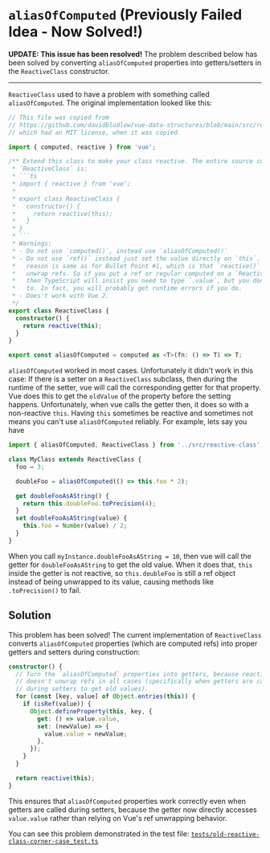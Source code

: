 # `aliasOfComputed` (Previously Failed Idea - Now Solved!)

**UPDATE: This issue has been resolved!** The problem described below has been solved by converting `aliasOfComputed` properties into getters/setters in the `ReactiveClass` constructor.

---

`ReactiveClass` used to have a problem with something called `aliasOfComputed`. The original implementation looked like this:

````ts
// This file was copied from
// https://github.com/davidbludlow/vue-data-structures/blob/main/src/reactive-class.ts
// which had an MIT license, when it was copied.

import { computed, reactive } from 'vue';

/** Extend this class to make your class reactive. The entire source code of
 * `ReactiveClass` is:
 * ```ts
 * import { reactive } from 'vue';
 *
 * export class ReactiveClass {
 *   constructor() {
 *     return reactive(this);
 *   }
 * }
 * ```
 * Warnings:
 * - Do not use `computed()`, instead use `aliasOfComputed()`
 * - Do not use `ref()` instead just set the value directly on `this`. The
 *   reason is same as for Bullet Point #1, which is that `reactive()` will
 *   unwrap refs. So if you put a ref or regular computed on a `ReactiveClass`
 *   then TypeScript will insist you need to type `.value`, but you don't need
 *   to. In fact, you will probably get runtime errors if you do.
 * - Does't work with Vue 2.
 */
export class ReactiveClass {
  constructor() {
    return reactive(this);
  }
}

export const aliasOfComputed = computed as <T>(fn: () => T) => T;
````

`aliasOfComputed` worked in most cases. Unfortunately it didn't work in this case: If there is a setter on a `ReactiveClass` subclass, then during the runtime of the setter, vue will call the corresponding getter for that property. Vue does this to get the `oldValue` of the property before the setting happens. Unfortunately, when vue calls the getter then, it does so with a non-reactive `this`. Having `this` sometimes be reactive and sometimes not means you can't use `aliasOfComputed` reliably. For example, lets say you have

```ts
import { aliasOfComputed, ReactiveClass } from '../src/reactive-class';

class MyClass extends ReactiveClass {
  foo = 3;

  doubleFoo = aliasOfComputed(() => this.foo * 2);

  get doubleFooAsAString() {
    return this.doubleFoo.toPrecision(4);
  }
  set doubleFooAsAString(value) {
    this.foo = Number(value) / 2;
  }
}
```

When you call `myInstance.doubleFooAsAString = 10`, then vue will call the getter for `doubleFooAsAString` to get the old value. When it does that, `this` inside the getter is not reactive, so `this.doubleFoo` is still a ref object instead of being unwrapped to its value, causing methods like `.toPrecision()` to fail.

## Solution

This problem has been solved! The current implementation of `ReactiveClass` converts `aliasOfComputed` properties (which are computed refs) into proper getters and setters during construction:

```ts
constructor() {
  // Turn the `aliasOfComputed` properties into getters, because reactive()
  // doesn't unwrap refs in all cases (specifically when getters are called
  // during setters to get old values).
  for (const [key, value] of Object.entries(this)) {
    if (isRef(value)) {
      Object.defineProperty(this, key, {
        get: () => value.value,
        set: (newValue) => {
          value.value = newValue;
        },
      });
    }
  }

  return reactive(this);
}
```

This ensures that `aliasOfComputed` properties work correctly even when getters are called during setters, because the getter now directly accesses `value.value` rather than relying on Vue's ref unwrapping behavior.

You can see this problem demonstrated in the test file: [`tests/old-reactive-class-corner-case_test.ts`](../tests/old-reactive-class-corner-case_test.ts)
